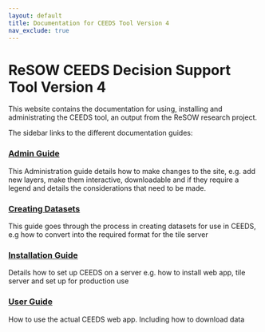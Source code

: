 ```yaml
---
layout: default
title: Documentation for CEEDS Tool Version 4
nav_exclude: true
---
```


# ReSOW CEEDS Decision Support Tool Version 4

This website contains the documentation for using, installing and administrating the CEEDS tool, an output from the ReSOW research project.

The sidebar links to the different documentation guides:

### [Admin Guide](./AdminGuide.html)
This Administration guide details how to make changes to the site, e.g. add new layers, 
make them interactive, downloadable and if they require a legend and details the considerations that need to be made.

### [Creating Datasets](./CreatingData.html)
This guide goes through the process in creating datasets for use in CEEDS, e.g how to convert 
into the required format for the tile server

### [Installation Guide](./InstallGuide.html)
Details how to set up CEEDS on a server e.g. how to install web app, tile server and set up for production use

### [User Guide](./UserGuide.html)
How to use the actual CEEDS web app. Including how to download data